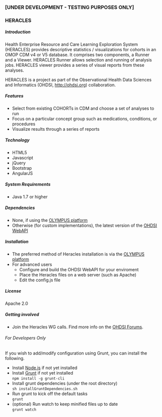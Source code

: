 ### [UNDER DEVELOPMENT - TESTING PURPOSES ONLY] 
### HERACLES

##### Introduction

Health Enterprise Resource and Care Learning Exploration System (HERACLES) provides descriptive statistics / visualizations for cohorts in an OMOP CDM v4 or V5 database.   It comprises two components, a Runner and a Viewer.  HERACLES Runner allows selection and running of analysis jobs.  HERACLES viewer provides a series of visual reports from these analyses.

HERACLES is a project as part of the Observational Health Data Sciences and Informatics (OHDSI, http://ohdsi.org) collaboration.

##### Features
* Select from existing COHORTs in CDM and choose a set of analyses to run
* Focus on a particular concept group such as medications, conditions, or procedures
* Visualize results through a series of reports


##### Technology
* HTML5
* Javascript
* jQuery
* Bootstrap
* AngularJS

##### System Requirements
* Java 1.7 or higher

##### Dependencies
* None, if using the [OLYMPUS platform](https://github.com/OHDSI/OLYMPUS)
* Otherwise (for custom implementations), the latest version of the [OHDSI WebAPI](https://github.com/OHDSI/WebAPI)

##### Installation
*  The preferred method of Heracles installation is via the [OLYMPUS platform](https://github.com/OHDSI/OLYMPUS) 
*  For advanced users
	*  Configure and build the OHDSI WebAPI for your enviroment
	*  Place the Heracles files on a web server (such as Apache)
	*  Edit the config.js file 

##### License
Apache 2.0



##### Getting involved
*  Join the Heracles WG calls.  Find more info on the [OHDSI Forums](http://forums.ohdsi.org/t/heracles-cohort-summarization-wg/307).



###### For Developers Only

If you wish to add/modify configuration using Grunt, you can install the following.
* Install [Node.js](http://nodejs.org/) if not yet installed
* Install [Grunt](http://gruntjs.com/getting-started) if not yet installed
<br/>`npm install -g grunt-cli`
* Install grunt dependencies (under the root directory)
<br/>`sh installGruntDependencies.sh`
* Run grunt to kick off the default tasks
<br/>`grunt`
* (optional) Run watch to keep minified files up to date
<br/>`grunt watch`


